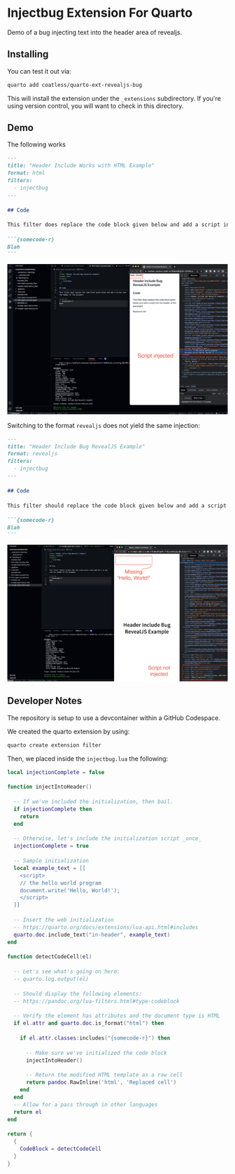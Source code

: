 # Injectbug Extension For Quarto

Demo of a bug injecting text into the header area of revealjs.

## Installing

You can test it out via: 

```sh
quarto add coatless/quarto-ext-revealjs-bug
```

This will install the extension under the `_extensions` subdirectory.
If you're using version control, you will want to check in this directory.

## Demo

The following works 
````markdown
---
title: "Header Include Works with HTML Example"
format: html
filters:
  - injectbug
---

## Code

This filter does replace the code block given below and add a script into the header of the document.

```{somecode-r}
Blah
```

````

![](html-format-header-present.png)

Switching to the format `revealjs` does not yield the same injection:

````markdown
---
title: "Header Include Bug RevealJS Example"
format: revealjs
filters:
  - injectbug
---

## Code

This filter should replace the code block given below and add a script into the header of the document; but, it doesn't.

```{somecode-r}
Blah
```

````


![](revealjs-format-missing-header.png)



## Developer Notes

The repository is setup to use a devcontainer within a GitHub Codespace.

We created the quarto extension by using: 

```sh
quarto create extension filter
```

Then, we placed inside the `injectbug.lua` the following:


```lua
local injectionComplete = false

function injectIntoHeader()
  
  -- If we've included the initialization, then bail.
  if injectionComplete then
    return
  end
  
  -- Otherwise, let's include the initialization script _once_
  injectionComplete = true

  -- Sample initialization
  local example_text = [[
    <script>
    // the hello world program
    document.write('Hello, World!');
    </script>
  ]]

  -- Insert the web initialization
  -- https://quarto.org/docs/extensions/lua-api.html#includes
  quarto.doc.include_text("in-header", example_text)
end

function detectCodeCell(el)
      
  -- Let's see what's going on here:
  -- quarto.log.output(el)
  
  -- Should display the following elements:
  -- https://pandoc.org/lua-filters.html#type-codeblock
  
  -- Verify the element has attributes and the document type is HTML
  if el.attr and quarto.doc.is_format("html") then

    if el.attr.classes:includes("{somecode-r}") then
      
      -- Make sure we've initialized the code block
      injectIntoHeader()

      -- Return the modified HTML template as a raw cell
      return pandoc.RawInline('html', 'Replaced cell')
    end
  end
  -- Allow for a pass through in other languages
  return el
end

return {
  {
    CodeBlock = detectCodeCell
  }
}
```

